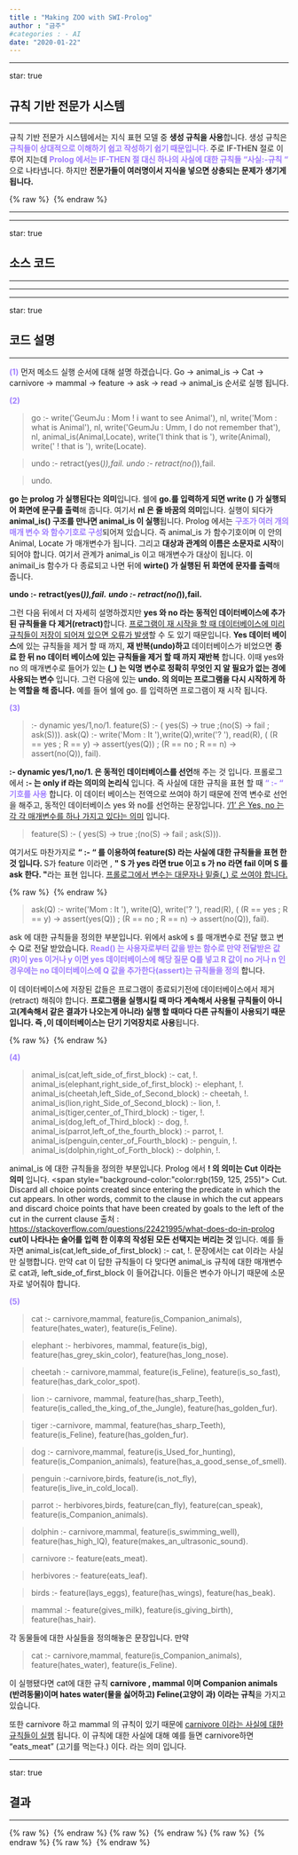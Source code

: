 ```yaml
---
title : "Making ZOO with SWI-Prolog"
author : "금주"
#categories : - AI
date: "2020-01-22"
---
```

----
star: true
## 규칙 기반 전문가 시스템
----


규칙 기반 전문가 시스템에서는 지식 표현 모델 중 <b>생성 규칙을 사용</b>합니다.
생성 규칙은 <b><span style="color:rgb(159, 125, 255)"> 규칙들이 상대적으로 이해하기 쉽고 작성하기 쉽기 때문입니다. </span></b>
주로 IF-THEN 절로 이루어 지는데 <b><span style="color:rgb(159, 125, 255)"> Prolog 에서는 IF-THEN 절 대신 하나의 사실에 대한 규칙들 “사실:-규칙 “ </span></b>으로 나타냅니다.
하지만 <b>전문가들이 여러명이서 지식을 넣으면 상충되는 문제가 생기게 됩니다.</b> 

{% raw %} <img src="https://bcloved.github.io/assets/images/20200122ZOO/1.PNG" alt=""> {% endraw %}

-------

----
star: true

## 소스 코드
----
<script src="https://gist.github.com/bcloved/f7c14d5ea3897d05b3e87bc43eb5c6f8.js"></script>


-------

----
star: true

## 코드 설명

----

<b><span style="color:rgb(159, 125, 255)"> (1)</span></b>
먼저 메소드 실행 순서에 대해 설명 하겠습니다.
Go -> animal_is -> Cat -> carnivore -> mammal -> feature -> ask -> read -> animal_is 순서로 실행 됩니다.

<b><span style="color:rgb(159, 125, 255)"> (2) </span></b>

> go :- 
write('GeumJu : Mom ! i want to see Animal'),
nl,
write('Mom : what is Animal'),
nl,
write('GeumJu : Umm, I do not remember that'),
nl,
animal_is(Animal,Locate),
write('I think that is '),
write(Animal),
write(' ! that is '),
write(Locate).

> undo :- retract(yes(_)),fail. 
undo :- retract(no(_)),fail. 

> undo.


<b>go 는 prolog 가 실행된다는 의미</b>입니다. 쉘에 <b>go.를 입력하게 되면 write () 가 실행되어 화면에 문구를 출력</b>해 줍니다. 여기서 <b>nl 은 줄 바꿈의 의미</b>입니다.
실행이 되다가 <b>animal_is() 구조를 만나면 animal_is 이 실행</b>됩니다. Prolog 에서는 <b><span style="color:rgb(159, 125, 255)"> 구조가 여러 개의 매개 변수 와 함수기호로 구성</span></b>되어져 있습니다.
 즉 animal_is 가 함수기호이며 이 안의 Animal, Locate 가 매개변수가 됩니다. 
그리고 <b>대상과 관계의 이름은 소문자로 시작</b>이 되어야 합니다.
 여기서 관계가 animal_is 이고 매개변수가 대상이 됩니다.
 이 animail_is  함수가 다 종료되고 나면 뒤에 <b>wirte() 가 실행된 뒤 화면에 문자를 출력</b>해 줍니다. 

<b>undo :- retract(yes(_)),fail.</b> 
<b>undo :- retract(no(_)),fail.</b>

그런 다음 뒤에서 더 자세히 설명하겠지만 <b>yes 와 no 라는 동적인 데이터베이스에 추가된 규칙들을 다 제거(retract)</b>합니다. 
<u>프로그램이 재 시작을 할 때 데이터베이스에 미리 규칙들이 저장이 되어져 있으면 오류가 발생</u>할 수 도 있기 때문입니다. 
<b>Yes 데이터 베이스</b>에 있는 규칙들을 제거 할 때 까지, <b>재 반복(undo)하고</b> 데이터베이스가 비었으면 <b>종료 한 뒤 no 데이터 베이스에 있는 규칙들을 제거 할 때 까지 재반복</b> 합니다.
 이때 yes와 no 의 매개변수로 들어가 있는<b> (_) 는 익명 변수로 정확히 무엇인 지 알 필요가 없는 경에 사용되는 변수 </b> 입니다. 
그런 다음에 있는 <b>undo. 의 의미는 프로그램을 다시 시작하게 하는 역할을 해 줍니다.</b>
 예를 들어 쉘에 go. 를 입력하면 프로그램이 재 시작 됩니다. 


<b><span style="color:rgb(159, 125, 255)"> (3) </span></b> 

> :- dynamic yes/1,no/1.
feature(S) :- ( yes(S) -> true ;(no(S) -> fail ; ask(S))).
ask(Q) :-
	write('Mom : It '),write(Q),write('? '),
	read(R),
	( (R == yes ; R == y) 
         -> assert(yes(Q)) ;
	(R == no ; R == n)
         -> assert(no(Q)), fail).

<b>:- dynamic yes/1,no/1. 은 동적인 데이터베이스를 선언</b>해 주는 것 입니다. 프롤로그에서 <b>:- 는 only if 라는 의미의 논리식</b> 입니다. 즉 사실에 대한 규칙을 표현 할 때 <b><span style="color:rgb(159, 125, 255)"> “ :- “ 기호를 사용</span></b> 합니다. 
이 데이터 베이스는 전역으로 쓰여야 하기 때문에 전역 변수로 선언을 해주고, 동적인 데이터베이스 yes 와 no를 선언하는 문장입니다. 
<u>‘/1’ 은 Yes, no 는 각 각 매개변수를 하나 가지고 있다는 의미</u> 입니다.


> feature(S) :- ( yes(S) -> true ;(no(S) -> fail ; ask(S))).

여기서도 마찬가지로 <b> “ :- “ 를 이용하여 feature(S) 라는 사실에 대한 규칙들을 표현 한 것 입니다. </b> S가 feature 이라면 , <b>" S 가 yes 라면 true 이고 s 가 no 라면 fail 이며 S 를 ask 한다. "</b>라는 표현 입니다.
<u> 프롤로그에서 변수는 대문자나 밑줄(_) 로 쓰여야 합니다.</u>

 {% raw %} <img src="https://bcloved.github.io/assets/images/20200122ZOO/2.PNG" alt=""> {% endraw %}
	
> ask(Q) :-
	write('Mom : It '), write(Q),  write('? '),
	read(R),
	( (R == yes ; R == y) 
         -> assert(yes(Q)) ;
	(R == no ; R == n)
         -> assert(no(Q)), fail). 

ask 에 대한 규칙들을 정의한 부분입니다. 위에서 ask에 s 를 매개변수로 전달 했고 변수 Q로 전달 받았습니다. <b><span style="color:rgb(159, 125, 255)"> Read() 는 사용자로부터 값을 받는 함수로 만약 전달받은 값(R)이 yes 이거나 y 이면 yes 데이터베이스에 해당 질문 Q를 넣고 R 값이 no 거나 n 인 경우에는 no 데이터베이스에 Q 값을 추가한다(assert)는 규칙들을 정의</span></b> 합니다. 

이 데이터베이스에 저장된 값들은 프로그램이 종료되기전에 데이터베이스에서 제거 (retract) 해줘야 합니다. <b>프로그램을 실행시킬 때 마다 계속해서 사용될 규칙들이 아니고(계속해서 같은 결과가 나오는게 아니라) 실행 할 때마다 다른 규칙들이 사용되기 때문입니다. 즉 ,이 데이터베이스는 단기 기억장치로 사용</b>됩니다.
 
{% raw %} <img src="https://bcloved.github.io/assets/images/20200122ZOO/2-2.PNG" alt=""> {% endraw %}

<b><span style="color:rgb(159, 125, 255)"> (4) </span></b>

> animal_is(cat,left_side_of_first_block) :- cat, !.
animal_is(elephant,right_side_of_first_block) :- elephant, !.
animal_is(cheetah,left_Side_of_Second_block) :- cheetah, !.
animal_is(lion,right_Side_of_Second_block) :- lion, !.
animal_is(tiger,center_of_Third_block) :- tiger, !.
animal_is(dog,left_of_Third_block) :- dog, !.
animal_is(parrot,left_of_the_fourth_block) :- parrot, !.
animal_is(penguin,center_of_Fourth_block) :- penguin, !.
animal_is(dolphin,right_of_Forth_block) :- dolphin, !.

animal_is 에 대한 규칙들을 정의한 부분입니다. Prolog 에서 <b> ! 의 의미는 Cut 이라는 의미</b> 입니다. <span style="background-color:"color:rgb(159, 125, 255)"> Cut. Discard all choice points created since entering the predicate in which the cut appears. In other words, commit to the clause in which the cut appears and discard choice points that have been created by goals to the left of the cut in the current clause </span> 출처 : https://stackoverflow.com/questions/22421995/what-does-do-in-prolog 
<b>cut이 나타나는 술어를 입력 한 이후의 작성된 모든 선택지는 버리는 것 </b>입니다. 예를 들자면 animal_is(cat,left_side_of_first_block) :- cat, !. 문장에서는 cat 이라는 사실만 실행합니다. 만약 cat 이 답한 규칙들이 다 맞다면 animal_is 규칙에 대한 매개변수로 cat과, left_side_of_first_block 이 들어갑니다. 이들은 변수가 아니기 때문에 소문자로 넣어줘야 합니다.



<b><span style="color:rgb(159, 125, 255)">  (5) </span></b>

> cat :- carnivore,mammal,
	feature(is_Companion_animals),
	feature(hates_water),
	feature(is_Feline).

> elephant :- herbivores, mammal,
	feature(is_big),
	feature(has_grey_skin_color),
	feature(has_long_nose).

> cheetah :- carnivore,mammal,
	feature(is_Feline),
	feature(is_so_fast),
	feature(has_dark_color_spot).

	
> lion :- carnivore, mammal,
	feature(has_sharp_Teeth),
	feature(is_called_the_king_of_the_Jungle),
	feature(has_golden_fur).

	
> tiger :-carnivore, mammal,
	feature(has_sharp_Teeth),
	feature(is_Feline),
	feature(has_golden_fur).



> dog :- carnivore,mammal,
	feature(is_Used_for_hunting),
	feature(is_Companion_animals),
	feature(has_a_good_sense_of_smell).
	
	
> penguin :-carnivore,birds,
	feature(is_not_fly),
	feature(is_live_in_cold_local).


> parrot :- herbivores,birds,
	feature(can_fly),
	feature(can_speak),
	feature(is_Companion_animals).

> dolphin :- carnivore,mammal,
	feature(is_swimming_well),
	feature(has_high_IQ),
	feature(makes_an_ultrasonic_sound).


> carnivore :- feature(eats_meat).

> herbivores :- feature(eats_leaf).


> birds :-	feature(lays_eggs),
	  feature(has_wings),
	  feature(has_beak).


> mammal :- feature(gives_milk), feature(is_giving_birth),
	feature(has_hair).

각 동물들에 대한 사실들을 정의해놓은 문장입니다.
만약 

> cat :- carnivore,mammal,
	feature(is_Companion_animals),
	feature(hates_water),
	feature(is_Feline).

이 실행됐다면 cat에 대한 규칙 <b>carnivore , mammal 이며 Companion animals (반려동물)이며 hates water(물을 싫어하고) Feline(고양이 과) 이라는 규칙</b>을 가지고 있습니다. 

또한 carnivore 하고 mammal 의 규칙이 있기 때문에 <u>carnivore 이라는 사실에 대한 규칙들이 실행</u> 됩니다. 이 규칙에 대한 사실에 대해 예를 들면 carnivore하면 “eats_meat” (고기를 먹는다.) 이다. 라는 의미 입니다.



----
star: true

## 결과
----

{% raw %} <img src="https://bcloved.github.io/assets/images/20200122ZOO/3.PNG" alt=""> {% endraw %}
{% raw %} <img src="https://bcloved.github.io/assets/images/20200122ZOO/4.PNG" alt=""> {% endraw %}
{% raw %} <img src="https://bcloved.github.io/assets/images/20200122ZOO/5.PNG" alt=""> {% endraw %}
{% raw %} <img src="https://bcloved.github.io/assets/images/20200122ZOO/6.PNG" alt=""> {% endraw %}